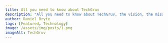 ```yaml
---
title: All you need to know about TechGruv
description: "All you need to know about TechGruv, the vision, the mission, and goals. A company coming to bring relevant and high-quality updates insights on business and technology... "
author: Daniel Bryte
tags: [Featured, Technology]
image: /assets/img/posts/1.png
imageAlt: TechGruv
---
```


